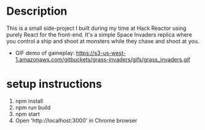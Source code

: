 # Description
This is a small side-project I built during my time at Hack Reactor using purely React for the front-end. It's a simple Space Invaders replica where you control a ship and shoot at monsters while they chase and shoot at you.

- GIF demo of gameplay: https://s3-us-west-1.amazonaws.com/gitbuckets/grass-invaders/gifs/grass_invaders.gif

# setup instructions
  1) npm install
  2) npm run build
  3) npm start
  4) Open 'http://localhost:3000' in Chrome browser
